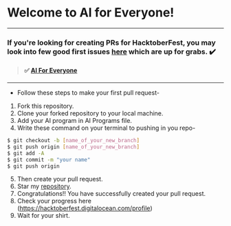 # Welcome to AI for Everyone!

---

### If you're looking for creating PRs for HacktoberFest, **you may look into few good first issues [here](https://github.com/Hemanth987/AI_For_Everyone)** which are up for grabs. :heavy_check_mark:

> #### :white_check_mark: [AI For Everyone](https://github.com/Hemanth987/AI_For_Everyone)

---

* Follow these steps to make your first pull request-

1. Fork this repository.
2. Clone your forked repository to your local machine.
3. Add your AI program in AI Programs file.
4. Write these command on your terminal to pushing in you repo-

```bash
$ git checkout -b [name_of_your_new_branch]
$ git push origin [name_of_your_new_branch]
$ git add -A
$ git commit -m "your name"
$ git push origin 
```

5. Then create your pull request.
6. Star my [repository](https://github.com/Hemanth987/AI_For_Everyone).
7. Congratulations!! You have successfully created your pull request.
8. Check your progress here (https://hacktoberfest.digitalocean.com/profile)
9. Wait for your shirt.
